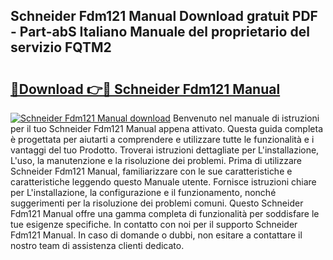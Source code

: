 ## Schneider Fdm121 Manual Download gratuit PDF - Part-abS Italiano Manuale del proprietario del servizio FQTM2

# <h2><a href="http://dfd1jtb.blite.top/?on=Schneider+Fdm121+Manual">🔗Download 👉🔴 Schneider Fdm121 Manual</a></h2>

[![Schneider Fdm121 Manual download](https://i.imgur.com/lujVjoI.png)](http://dfd1jtb.blite.top/?on=Schneider+Fdm121+Manual)
Benvenuto nel manuale di istruzioni per il tuo Schneider Fdm121 Manual appena attivato. Questa guida completa è progettata per aiutarti a comprendere e utilizzare tutte le funzionalità e i vantaggi del tuo Prodotto. Troverai istruzioni dettagliate per L'installazione, L'uso, la manutenzione e la risoluzione dei problemi. Prima di utilizzare Schneider Fdm121 Manual, familiarizzare con le sue caratteristiche e caratteristiche leggendo questo Manuale utente. Fornisce istruzioni chiare per L'installazione, la configurazione e il funzionamento, nonché suggerimenti per la risoluzione dei problemi comuni. Questo Schneider Fdm121 Manual offre una gamma completa di funzionalità per soddisfare le tue esigenze specifiche. In contatto con noi per il supporto Schneider Fdm121 Manual. In caso di domande o dubbi, non esitare a contattare il nostro team di assistenza clienti dedicato.
